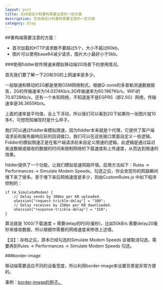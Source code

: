 ```yaml
---
layout: post
title: 无线端设计和重构需要注意的一些方面
description: 无线端设计和重构需要注意的一些方面
category: blog
---
```


##重构端需要注意的方面：

+ 首次加载的HTTP请求数不要超过5个，大小不超过60kb。
+ 图片可以使用base64减少请求，图片大小最好小于5kb。

###使用fiddler软件限速来模拟移动端2G场景下的使用情况。

首先我们要了解一下2G和3G的上网速率是多少。

一般联通和移动的2G都是使用GSM网络制式。根据Q-zone的多普勒测速数据报告，2G的传输速率为14.0374Kb/s,3G传输速率为60.1967Kb/s，WiFi的70.8728Kb/s，还有一个未知网络，不知道是不是EGPRS（即2.5G）网络，传输速率是36.3655Kb/s。

上面的速率是平均值，会上下浮动，所以我们可以看到2G下如果你一张图片就10多K，可想而知展现时是什么样子。

我们可以通过fiddler来模拟限速，因为fiddler本来就是个代理，它提供了客户端请求前和服务器响应前的回调接口，我们可以在这些接口里面自定义一些逻辑。Fiddler的模拟限速正是在客户端请求前来自定义限速的逻辑，此逻辑是通过延迟发送数据或接收的数据的时间来限制网络的下载速度和上传速度，从而达到限速的效果。

fiddler提供了一个功能，让我们模拟低速网路环境。启用方法如下：Rules → Performances → Simulate Modem Speeds。勾选之后，你会发现你的网路瞬间慢下来了很多。至于慢下来后网络速度是多少，则由CustomRules.js 中如下程序控制的：

	if (m_SimulateModem) {
		// Delay sends by 300ms per KB uploaded.
		oSession["request-trickle-delay"] = "300"; 
		// Delay receives by 150ms per KB downloaded.
		oSession["response-trickle-delay"] = "150"; 
	}

算法就是 1000/下载速度 = 需要delay的时间(毫秒)，比如50kB/s 需要delay20毫秒来接收数据，所以根据你需要的网络速度来修改上述值。

<div class="tips">
【注】：存档之后，原本已经勾选的Simulate Modem Speeds 会被取消勾选，需要再到Rules → Performances → Simulate Modem Speeds 勾选。
</div>

###border-image

移动端需要适应不同的设备宽度，所以利用border-image来设置背景是非常方便的。

事例：<a href="../../website/datum/border-image-example/html/page-1.html">border-image的例子。</a>














